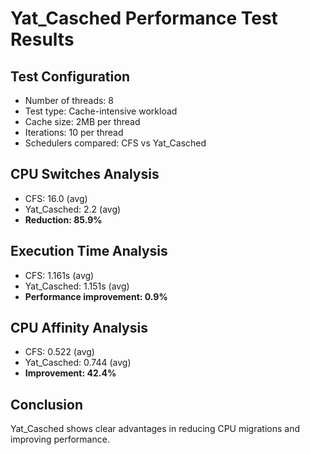 # Yat_Casched Performance Test Results

## Test Configuration
- Number of threads: 8
- Test type: Cache-intensive workload
- Cache size: 2MB per thread
- Iterations: 10 per thread
- Schedulers compared: CFS vs Yat_Casched

## CPU Switches Analysis

- CFS: 16.0 (avg)
- Yat_Casched: 2.2 (avg)
- **Reduction: 85.9%**

## Execution Time Analysis
- CFS: 1.161s (avg)
- Yat_Casched: 1.151s (avg)
- **Performance improvement: 0.9%**

## CPU Affinity Analysis
- CFS: 0.522 (avg)
- Yat_Casched: 0.744 (avg)
- **Improvement: 42.4%**

## Conclusion
Yat_Casched shows clear advantages in reducing CPU migrations and improving performance.